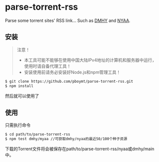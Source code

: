 # parse-torrent-rss

Parse some torrent sites' RSS link... Such as [DMHY](http://share.dmhy.org) and [NYAA](http://www.nyaa.se).

## 安装

> 注意！
> - 本工具可能不能够在使用中国大陆IPv4地址的计算机和服务器中运行，使用时请自备代理工具！
> - 安装使用前请务必安装好Node.js和npm管理工具！

```sh
$ git clone https://github.com/pboymt/parse-torrent-rss.git
$ npm install
```
然后就可以使用了

## 使用

只需执行命令
```sh
$ cd path/to/parse-torrent-rss
$ npm test dmhy/myaa //可获取dmhy/nyaa的最近50/100个种子资源
```
下载的Torrent文件将会被保存在path/to/parse-torrent-rss/nyaa或dmhy/main中。
